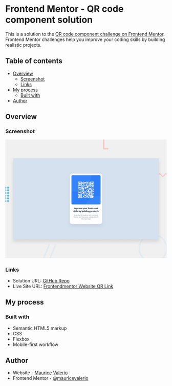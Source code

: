 # Frontend Mentor - QR code component solution

This is a solution to the [QR code component challenge on Frontend Mentor](https://www.frontendmentor.io/challenges/qr-code-component-iux_sIO_H). Frontend Mentor challenges help you improve your coding skills by building realistic projects. 

## Table of contents

- [Overview](#overview)
  - [Screenshot](#screenshot)
  - [Links](#links)
- [My process](#my-process)
  - [Built with](#built-with)
- [Author](#author)

## Overview

### Screenshot

![Design preview for the QR code component coding challenge](./design/desktop-preview.jpg)

### Links

- Solution URL: [GitHub Repo](https://github.com/mauricevalerio/frontendmentor-challenges/tree/main/qr-code-component)
- Live Site URL: [Frontendmentor Website QR Link](https://frontendmentor-quick-response-code.netlify.app/)

## My process

### Built with

- Semantic HTML5 markup
- CSS
- Flexbox
- Mobile-first workflow

## Author

- Website - [Maurice Valerio](https://mauricevalerio.dev/)
- Frontend Mentor - [@mauricevalerio](https://www.frontendmentor.io/profile/mauricevalerio)